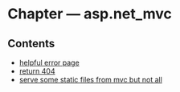 ﻿
# Chapter &mdash; asp.net_mvc
## Contents
 
* [helpful error page](helpful_error_page.md)
* [return 404](return_404.md)
* [serve some static files from mvc but not all](serve_some_static_files_from_mvc_but_not_all.md)
